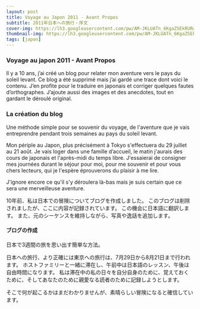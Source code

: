 ```yaml
---
layout: post
title: Voyage au Japon 2011 - Avant Propos
subtitle: 2011年日本への旅行・序文
cover-img: https://lh3.googleusercontent.com/pw/AM-JKLUATn_6KgaZ5EkRURw7aVBEs-2n__i5f5F22owtdtQv9udwYRBz-H-BMHIP4LgSFwNdETcgVjhze6OmwgSajzKxQqiSZbuuaml3pg5XAK1zQ42cUVF8n_d24uXtyXLLKImYWz6usluSjFdiK7a8uw_7=w2416-h1358-no?authuser=0
thumbnail-img: https://lh3.googleusercontent.com/pw/AM-JKLUATn_6KgaZ5EkRURw7aVBEs-2n__i5f5F22owtdtQv9udwYRBz-H-BMHIP4LgSFwNdETcgVjhze6OmwgSajzKxQqiSZbuuaml3pg5XAK1zQ42cUVF8n_d24uXtyXLLKImYWz6usluSjFdiK7a8uw_7=w2416-h1358-no?authuser=0
tags: [japon]
---
```


### Voyage au japon 2011 - Avant Propos
Il y a 10 ans, j’ai créé un blog pour relater mon aventure vers le pays du soleil levant. Ce blog a été supprimé mais j’ai gardé une trace dont voici le contenu. J’en profite pour le traduire en japonais et corriger quelques fautes d’orthographes. J’ajoute aussi des images et des anecdotes, tout en gardant le déroulé original.

### La création du blog
Une méthode simple pour se souvenir du voyage, de l'aventure que je vais entreprendre pendant trois semaines au pays du soleil levant.

Mon périple au Japon, plus précisément à Tokyo s'effectuera du 29 juillet au 21 août. Je vais loger dans une famille d’accueil, le matin j'aurais des cours de japonais et l'après-midi du temps libre. J'essaierai de consigner mes journées durant le séjour pour moi, pour me souvenir et pour vous chers lecteurs, qui je l'espère éprouverons du plaisir à me lire.

J'ignore encore ce qu'il s'y déroulera là-bas mais je suis certain que ce sera une merveilleuse aventure.


10年前、私は日本での冒険についてブログを作成しました。 このブログは削除されましたが、ここに内容が記録されています。 この機会に日本語に翻訳します。 また、元のシーケンスを維持しながら、写真や逸話を追加します。

#### ブログの作成

日本で3週間の旅を思い出す簡単な方法。

日本への旅行、より正確には東京への旅行は、7月29日から8月21日まで行われます。 ホストファミリーと一緒に滞在し、午前中は日本語のレッスン、午後は自由時間になります。 私は滞在中の私の日々を自分自身のために、覚えておくために、そしてあなたのために親愛なる読者のために記録しようとします。

そこで何が起こるかはまだわかりませんが、素晴らしい冒険になると確信しています。